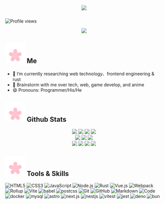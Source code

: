 <h1 align="center">
  <a href="https://git.io/typing-svg">
    <img src="https://readme-typing-svg.herokuapp.com/?lines=To+be+better+!+👋;Get+better+future!&center=true&size=30&color=black">
  </a>
</h1>

![Profile views](https://komarev.com/ghpvc/?username=trueLoving&label=Profile%20views&color=0e75b6&style=flat)

<div align="middle">
   <img src="https://media.giphy.com/media/2IudUHdI075HL02Pkk/giphy.gif?cid=790b7611kf3q2gjyujxjoxr2esgcwytus3gumd2vwf2kxxk6&ep=v1_gifs_search&rid=giphy.gif&ct=g"/>
</div>

## <img src="./svg/sakura.svg"/>  Me

- 🔭 I’m currently researching web technology、frontend engineering & rust
- 💬 Brainstorm with me over tech, web, game develop, and anime 
- 😄 Pronouns: Programmer/His/He
<!--- 📝 [Resume](#todo) -->

## <img src="./svg/sakura.svg"/>  Github Stats

<p align="center">
  <img src="https://media.giphy.com/media/bJHQrtuP64YnvrupGC/giphy.gif?cid=ecf05e47h4ogwcnat1gbapevwz0o3nocfbvxwmlh5i121he1&ep=v1_gifs_search&rid=giphy.gif&ct=g" height="195"/>
  <img src="https://media.giphy.com/media/In6KRe3ns0XyNIvqLJ/giphy.gif?cid=ecf05e47h4ogwcnat1gbapevwz0o3nocfbvxwmlh5i121he1&ep=v1_gifs_search&rid=giphy.gif&ct=g" height="195"/>
  <img src="https://media.giphy.com/media/HFmu1MFEmOudG95snb/giphy.gif?cid=ecf05e475qzkhoiywyby4mtpx435gacymt0auye1hb8bguyf&ep=v1_gifs_search&rid=giphy.gif&ct=g" height="195"/>
  <img src="https://media.giphy.com/media/54EEL2kV9YjsZDugMp/giphy.gif?cid=ecf05e475qzkhoiywyby4mtpx435gacymt0auye1hb8bguyf&ep=v1_gifs_search&rid=giphy.gif&ct=g" height="195"/>
  <br/>
  <img src="https://media.giphy.com/media/jsDjZI28Qe8qeKXSMM/giphy.gif?cid=ecf05e47nvjbv1vsmn9rueqovgmtcbryqhqy4uq173f8k1tq&ep=v1_gifs_search&rid=giphy.gif&ct=g" height="170"/>
  <img src="https://bad-apple-github-readme.vercel.app/api?show_bg=1&username=trueLoving" height="170">
  <img src="https://media.giphy.com/media/IyrFAxmz6D3VPyqYGe/giphy.gif?cid=ecf05e47jr00qiphe632zsglhcadcn4xotp9pojcpf4mpbzt&ep=v1_gifs_search&rid=giphy.gif&ct=g" height="170"/>
  <br/>
  <img src="https://media.giphy.com/media/vwfu3oN2vM0Flq1x4e/giphy.gif?cid=ecf05e479bxcqifbqr26vrnkqgbia35e0zoda1isw62fot41&ep=v1_gifs_search&rid=giphy.gif&ct=g" height="195"/>
  <img src="https://media.giphy.com/media/FvifCjWwJuTJuYLsDA/giphy.gif?cid=ecf05e47i7u4g5k5f3bfvba3sov7yhhg3cabgbruhekzsv2m&ep=v1_gifs_search&rid=giphy.gif&ct=g" height="195"/>
  <img src="https://media.giphy.com/media/bJHQrtuP64YnvrupGC/giphy.gif?cid=ecf05e47h4ogwcnat1gbapevwz0o3nocfbvxwmlh5i121he1&ep=v1_gifs_search&rid=giphy.gif&ct=g" height="195"/>
  <img src="https://media.giphy.com/media/In6KRe3ns0XyNIvqLJ/giphy.gif?cid=ecf05e47h4ogwcnat1gbapevwz0o3nocfbvxwmlh5i121he1&ep=v1_gifs_search&rid=giphy.gif&ct=g" height="195"/>
</p>

<!-- #### <img src="./svg/sakura.svg"/>  Current Reading

<ul>
   <li><a href="https://bigfrontend.dev/">BFE.dev</a></li>
   <li><a href="https://www.gabrielgambetta.com/computer-graphics-from-scratch/">Computer Graphics from Scratch</a></li>
   <li><a href="https://nodeweekly.com/">Node Weekly</a></li>
   <li><a href="https://javascriptweekly.com/">JavaScript Weekly</a></li>

</ul> -->

## <img src="./svg/sakura.svg"/>  Tools & Skills

![HTML5](https://img.shields.io/badge/-HTML5-333333?style=flat&logo=HTML5)
![CSS3](https://img.shields.io/badge/-CSS3-333333?style=flat&logo=CSS3)
![JavaScript](https://img.shields.io/badge/-JavaScript-333333?style=flat&logo=JavaScript)
![Node.js](https://img.shields.io/badge/-Node.js-333333?style=flat&logo=node.js)
![Rust](https://img.shields.io/badge/-Rust-333333?style=flat&logo=rust&logoColor=blue)
![Vue.js](https://img.shields.io/badge/-VueJS-333333?style=flat&logo=Vue.js)
![Webpack](https://img.shields.io/badge/-Webpack-333333?style=flat&logo=Webpack)
![Rollup](https://img.shields.io/badge/-Rollup-333333?style=flat&logo=rollupdotjs)
![Vite](https://img.shields.io/badge/-Vite-333333?style=flat&logo=Vite)
![babel](https://img.shields.io/badge/-babel-333333?style=flat&logo=babel)
![postcss](https://img.shields.io/badge/-postcss-333333?style=flat&logo=postcss)
![Git](https://img.shields.io/badge/-Git-333333?style=flat&logo=git)
![GitHub](https://img.shields.io/badge/-GitHub-333333?style=flat&logo=github)
![Markdown](https://img.shields.io/badge/-Markdown-333333?style=flat&logo=markdown)
![Code](https://img.shields.io/badge/-Code-333333?style=flat&logo=visualstudiocode)
![docker](https://img.shields.io/badge/-docker-333333?style=flat&logo=docker)
![mysql](https://img.shields.io/badge/-mysql-333333?style=flat&logo=mysql)
![astro](https://img.shields.io/badge/-astro-333333?style=flat&logo=astro)
![next.js](https://img.shields.io/badge/-next.js-333333?style=flat&logo=nextdotjs)
![nestjs](https://img.shields.io/badge/-nestjs-333333?style=flat&logo=nestjs)
![vitest](https://img.shields.io/badge/-vitest-333333?style=flat&logo=vitest)
![jest](https://img.shields.io/badge/-jest-333333?style=flat&logo=jest)
![deno](https://img.shields.io/badge/-deno-333333?style=flat&logo=deno)
![bun](https://img.shields.io/badge/-bun-333333?style=flat&logo=bun)


<!-- ## <img src="./svg/sakura.svg"/> Contact
<a href="https://t.me/moepoi" target="_blank"><img src="https://img.shields.io/badge/Telegram-%40moepoi-28a8ea"></a>
<a rel="me" href="https://moe.onl/@moepoi" target="_blank"><img src="https://img.shields.io/badge/Mastodon-%40moepoi-blueviolet"></a>
<a href="https://linkedin.com/in/moepoi" target="_blank"><img src="https://img.shields.io/badge/LinkedIn-moepoi-informational"></a>
<a href="https://moepoi.dev" target="_blank"><img src="https://img.shields.io/badge/Personal%20Site-moepoi.dev-red"></a>
<a href="mailto:moe@poi.lol"><img src="https://img.shields.io/badge/Email-moe%40poi.lol-orange"></a>
-->
 
